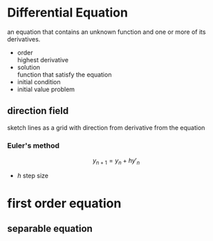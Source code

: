 <!-- toc -->
# Differential Equation

an equation that contains an unknown function and one or more of its derivatives.

- order\
    highest derivative
- solution\
    function that satisfy the equation
- initial condition
- initial value problem

## direction field

sketch lines as a grid with direction from derivative from the equation

### Euler's method

$$
y_{n+1}=y_n+hy'_n
$$

- $h$ step size

# first order equation

## separable equation
